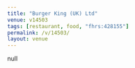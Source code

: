 ```yaml
---
title: "Burger King (UK) Ltd"
venue: v14503
tags: [restaurant, food, "fhrs:428155"]
permalink: /v/14503/
layout: venue
---
```

null